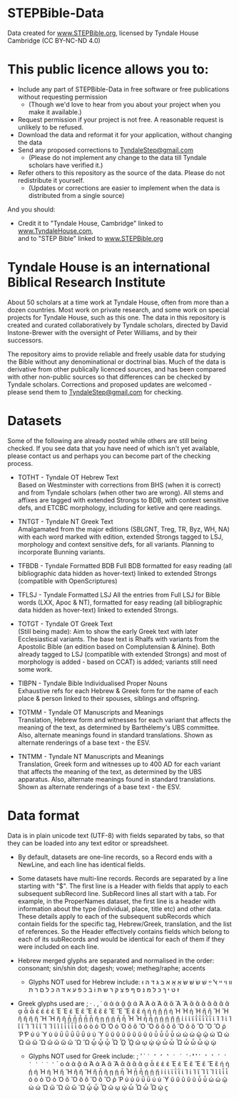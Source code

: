 # STEPBible-Data
Data created for www.STEPBible.org, licensed by Tyndale House Cambridge (CC BY-NC-ND 4.0)

# This public licence allows you to:
* Include any part of STEPBible-Data in free software or free publications without requesting permission 
  - (Though we'd love to hear from you about your project when you make it available.)
* Request permission if your project is not free. A reasonable request is unlikely to be refused. 
* Download the data and reformat it for your application, without changing the data
* Send any proposed corrections to TyndaleStep@gmail.com
  - (Please do not implement any change to the data till Tyndale scholars have verified it.) 
* Refer others to this repository as the source of the data. Please do not redistribute it yourself.
  - (Updates or corrections are easier to implement when the data is distributed from a single source)
  
And you should: 
* Credit it to "Tyndale House, Cambridge" linked to www.TyndaleHouse.com,   
        and to "STEP Bible" linked to www.STEPBible.org

# Tyndale House is an international Biblical Research Institute 
About 50 scholars at a time work at Tyndale House, often from more than a dozen countries. Most work on private research, and some work on special projects for Tyndale House, such as this one. 
The data in this repository is created and curated collaboratively by Tyndale scholars, directed by David Instone-Brewer with the oversight of Peter Williams, and by their successors. 

The repository aims to provide reliable and freely usable data for studying the Bible without any denominational or doctrinal bias. Much of the data is derivative from other publically licenced sources, and has been compared with other non-public sources so that differences can be checked by Tyndale scholars. Corrections and proposed updates are welcomed - please send them to TyndaleStep@gmail.com for checking.

# Datasets
Some of the following are already posted while others are still being checked. 
If you see data that you have need of which isn't yet available, please contact us and perhaps you can become part of the checking process. 

* TOTHT - Tyndale OT Hebrew Text   
Based on Westminster with corrections from BHS (when it is correct) and from Tyndale scholars (when other two are wrong). All stems and affixes are tagged with extended Strongs to BDB, with context sensitive defs, and ETCBC morphology, including for ketive and qere readings. 

* TNTGT - Tyndale NT Greek Text  
Amalgamated from the major editions (SBLGNT, Treg, TR, Byz, WH, NA) with each word marked with edition, extended Strongs tagged to LSJ, morphology and context sensitive defs, for all variants. 
Planning to incorporate Bunning variants. 

* TFBDB - Tyndale Formatted BDB
Full BDB formatted for easy reading (all bibliographic data hidden as hover-text) linked to extended Strongs (compatible with OpenScriptures)

* TFLSJ - Tyndale Formatted LSJ
All the entries from Full LSJ for Bible words (LXX, Apoc & NT), formatted for easy reading (all bibliographic data hidden as hover-text) linked to extended Strongs. 

* TOTGT - Tyndale OT Greek Text   
(Still being made): Aim to show the early Greek text with later Ecclesiastical variants. The base text is Rhalfs with variants from the Apostolic Bible (an edition based on Complutensian & Alnine). Both already tagged to LSJ (compatible with extended Strongs) and most of morphology is added -  based on CCAT) is added; variants still need some work.

* TIBPN - Tyndale Bible Individualised Proper Nouns  
Exhaustive refs for each Hebrew & Greek form for the name of each place & person linked to their spouses, siblings and offspring. 

* TOTMM - Tyndale OT Manuscripts and Meanings  
Translation, Hebrew form and witnesses for each variant that affects the meaning of the text, as determined by Barthélemy's UBS committee. Also, alternate meanings found in standard translations. Shown as alternate renderings of a base text - the ESV.

* TNTMM - Tyndale NT Manuscripts and Meanings  
Translation, Greek form and witnesses up to 400 AD for each variant that affects the meaning of the text, as determined by the UBS apparatus. Also, alternate meanings found in standard translations. Shown as alternate renderings of a base text - the ESV.


# Data format 
Data is in plain unicode text (UTF-8) with fields separated by tabs, so that they can be loaded into any text editor or spreadsheet. 

* By default, datasets are one-line records, so a Record ends with a NewLine, and each line has identical fields.

* Some datasets have multi-line records. Records are separated by a line starting with "$". The first line is a Header with fields that apply to each subsequent subRecord line. SubRecord lines all start with a tab. 
For example, in the ProperNames dataset, the first line is a header with information about the type (individual, place, title etc) and other data. These details apply to each of the subsequent subRecords which contain fields for the specific tag, Hebrew/Greek, translation, and the list of references. So the Header effectively contains fields which belong to each of its subRecords and would be  identical for each of them if they were included on each line. 

* Hebrew merged glyphs are separated and normalised in the order:  
  consonant; sin/shin dot; dagesh; vowel; metheg/raphe; accents
  - Glyphs NOT used for Hebrew include: װ ױ ײ ﭏ ײַ שׁ שׂ שּׁ שּׂ אַ אָ אּ בּ גּ דּ הּ וּ זּ טּ יּ ךּ כּ לּ מּ נּ סּ ףּ פּ צּ קּ רּ שּ תּ וֹ בֿ כֿ פֿ ﬠ ﬡ ﬢ ﬣ ﬤ ﬥ ﬦ ﬧ ﬨ 

* Greek glyphs used are  ; · . , ᾽ ά ά ὰ ᾷ ᾷ ἀ Ἀ Ἀ ἁ Ἁ ἄ ἄ Ἄ Ἄ ἅ ἂ ἂ ἅ ἃ ἃ ᾶ ᾳ ἆ ἆ έ έ ὲ ἐ Ἐ Ἐ ἑ Ἑ ἔ Ἔ ἒ ἕ ἕ Ἒ Ἕ Ἕ ἓ ἓ ή ή ὴ ῇ ῇ ἠ Ἠ Ἠ ἡ Ἡ ἤ ἤ Ἤ Ἤ ἢ ἢ ἥ ἥ Ἢ Ἢ ἣ ἣ ᾖ ᾖ ᾗ ᾗ ᾗ ῆ ῃ ῄ ῄ ἦ ἦ Ἦ Ἦ ἧ ἧ ᾐ ᾐ ᾑ ᾔ ᾔ ί ί ὶ ϊ ΐ ΐ ΐ ῒ ῒ ἰ Ἰ Ἰ ἱ Ἱ ἴ ἴ Ἴ Ἴ ἵ ἵ Ἵ Ἵ ἳ ἳ ῖ ἶ ἶ ἷ ἷ ό ό ὸ ὀ Ὀ Ὀ ὁ Ὁ ὄ ὄ Ὄ Ὄ ὅ ὅ ὂ ὂ Ὅ ὃ ὃ Ὃ Ὃ Ὃ ῥ Ῥ ̔Ρ ύ ύ Ύ ὺ ϋ ΰ ΰ ΰ ῢ ῢ ὐ ὑ Ὑ ὔ ὔ ὒ ὒ ὕ ὕ ὓ ὓ ῦ ὖ ὖ ὗ ὗ ώ ώ ὼ ῷ ῷ ὠ Ὠ ὡ Ὡ ὤ ὤ Ὤ ὢ ὢ ὥ ὥ Ὥ Ὥ ᾦ ᾧ ᾧ Ὧ ᾯ ᾯ ῶ ῳ ῴ ῴ ὦ ὦ Ὦ ὧ ὧ ὧ ᾠ ᾠ 
  - Glyphs NOT used for Greek include: ; ' ᾿ ` ῾ ’ ‘ ‛ ′ ΄ ʹ̛̀́̓̒̓̔̕ ʹ ʻ ʼ ʽ ʾ ʿ ˈ ˊ ˋ ' ` ´ o ά ὰ ᾷ ἀ Ἀ ἁ Ἁ ἄ Ἄ ἅ ἂ ἃ ᾶ ᾳ ἆ έ ὲ ἐ Ἐ ἑ Ἑ ἔ Ἔ ἕ Ἕ ἓ ή ὴ ῇ ἠ Ἠ ἡ Ἡ ἤ Ἤ ἢ ἥ Ἢ ἣ ᾗ ῆ ῃ ῄ ἦ Ἦ ᾖ ἧ ᾐ ᾑ ᾔ i ί ὶ ϊ ΐ ῒ ἰ Ἰ ἱ Ἱ ἴ Ἴ ἵ Ἵ ἳ ῖ ἶ ἷ ό ὸ ὀ Ὀ ὁ Ὁ ὄ Ὄ ὅ ὂ Ὅ ὃ Ὃ ῥ Ῥ ύ ὺ ϋ ΰ ῢ ὐ ὑ Ὑ ὔ ὕ ὒ ὓ ῦ ὖ ὗ ώ ὼ ῷ ὠ ὡ Ὡ ὤ Ὤ ὢ ὥ Ὥ ᾦ ᾧ ᾯ ῶ ῳ ῴ ὦ Ὦ ὧ Ὧ ᾠ ϛ 
